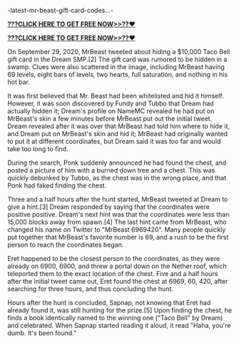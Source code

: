 -latest-mr-beast-gift-card-codes...-


**[???CLICK HERE TO GET FREE NOW>>??❤️](https://cutt.ly/SeVJN6y3)**

**[???CLICK HERE TO GET FREE NOW>>??❤️](https://cutt.ly/SeVJN6y3)** 

On September 29, 2020, MrBeast tweeted about hiding a $10,000 Taco Bell gift card in the Dream SMP.[2] The gift card was rumored to be hidden in a swamp. Clues were also scattered in the image, including MrBeast having 69 levels, eight bars of levels, two hearts, full saturation, and nothing in his hot bar.

It was first believed that Mr. Beast had been whitelisted and hid it himself. However, it was soon discovered by Fundy and Tubbo that Dream had actually hidden it; Dream's profile on NameMC revealed he had put on MrBeast's skin a few minutes before MrBeast put out the initial tweet. Dream revealed after it was over that MrBeast had told him where to hide it, and Dream put on MrBeast's skin and hid it; MrBeast had originally wanted to put it at different coordinates, but Dream said it was too far and would take too long to find.

During the search, Ponk suddenly announced he had found the chest, and posted a picture of him with a burned down tree and a chest. This was quickly debunked by Tubbo, as the chest was in the wrong place, and that Ponk had faked finding the chest.

Three and a half hours after the hunt started, MrBeast tweeted at Dream to give a hint.[3] Dream responded by saying that the coordinates were positive positive. Dream's next hint was that the coordinates were less than 15,000 blocks away from spawn.[4] The last hint came from MrBeast, who changed his name on Twitter to "MrBeast 6969420". Many people quickly put together that MrBeast's favorite number is 69, and a rush to be the first person to reach the coordinates began.

Eret happened to be the closest person to the coordinates, as they were already on 6900, 6900, and threw a portal down on the Nether roof, which teleported them to the exact location of the chest. Five and a half hours after the initial tweet came out, Eret found the chest at 6969, 60, 420, after searching for three hours, and thus concluding the hunt.

Hours after the hunt is concluded, Sapnap, not knowing that Eret had already found it, was still hunting for the prize.[5] Upon finding the chest, he finds a book identically named to the winning one ("Taco Bell" by Dream) and celebrated. When Sapnap started reading it aloud, it read "Haha, you're dumb. It's been found."
